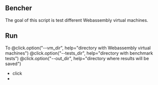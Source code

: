 ## Bencher

The goal of this script is test different Webassembly virtual machines.

## Run

To 
@click.option("--vm_dir", help="directory with Webassembly virtual machines")
@click.option("--tests_dir", help="directory with benchmark tests")
@click.option("--out_dir", help="directory where results will be saved")

- click
- 